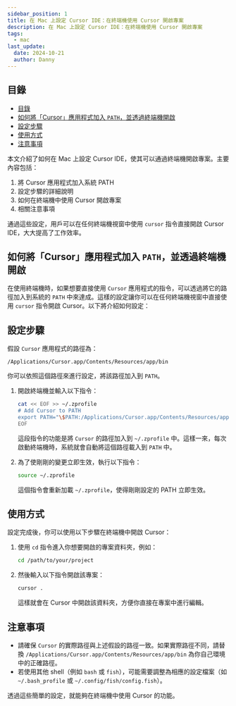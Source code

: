 ```yaml
---
sidebar_position: 1
title: 在 Mac 上設定 Cursor IDE：在終端機使用 Cursor 開啟專案
description: 在 Mac 上設定 Cursor IDE：在終端機使用 Cursor 開啟專案
tags:
  - mac
last_update:
  date: 2024-10-21
  author: Danny
---
```


## 目錄
- [目錄](#目錄)
- [如何將「Cursor」應用程式加入 `PATH`，並透過終端機開啟](#如何將cursor應用程式加入-path並透過終端機開啟)
- [設定步驟](#設定步驟)
- [使用方式](#使用方式)
- [注意事項](#注意事項)

本文介紹了如何在 Mac 上設定 Cursor IDE，使其可以通過終端機開啟專案。主要內容包括：

1. 將 Cursor 應用程式加入系統 PATH
2. 設定步驟的詳細說明
3. 如何在終端機中使用 Cursor 開啟專案
4. 相關注意事項

通過這些設定，用戶可以在任何終端機視窗中使用 `cursor` 指令直接開啟 Cursor IDE，大大提高了工作效率。
## 如何將「Cursor」應用程式加入 `PATH`，並透過終端機開啟

在使用終端機時，如果想要直接使用 `Cursor` 應用程式的指令，可以透過將它的路徑加入到系統的 `PATH` 中來達成。這樣的設定讓你可以在任何終端機視窗中直接使用 `cursor` 指令開啟 Cursor。以下將介紹如何設定：

## 設定步驟


假設 `Cursor` 應用程式的路徑為：
```
/Applications/Cursor.app/Contents/Resources/app/bin
```

你可以依照這個路徑來進行設定，將該路徑加入到 `PATH`。


1. 開啟終端機並輸入以下指令：

   ```bash
   cat << EOF >> ~/.zprofile
   # Add Cursor to PATH
   export PATH="\$PATH:/Applications/Cursor.app/Contents/Resources/app/bin"
   EOF
   ```

   這段指令的功能是將 `Cursor` 的路徑加入到 `~/.zprofile` 中。這樣一來，每次啟動終端機時，系統就會自動將這個路徑載入到 `PATH` 中。

2. 為了使剛剛的變更立即生效，執行以下指令：

   ```bash
   source ~/.zprofile
   ```

   這個指令會重新加載 `~/.zprofile`，使得剛剛設定的 PATH 立即生效。

## 使用方式

設定完成後，你可以使用以下步驟在終端機中開啟 Cursor：

1. 使用 `cd` 指令進入你想要開啟的專案資料夾，例如：

   ```bash
   cd /path/to/your/project
   ```

2. 然後輸入以下指令開啟該專案：

   ```bash
   cursor .
   ```

   這樣就會在 Cursor 中開啟該資料夾，方便你直接在專案中進行編輯。

## 注意事項

- 請確保 `Cursor` 的實際路徑與上述假設的路徑一致。如果實際路徑不同，請替換 `/Applications/Cursor.app/Contents/Resources/app/bin` 為你自己環境中的正確路徑。
- 若使用其他 shell（例如 `bash` 或 `fish`），可能需要調整為相應的設定檔案（如 `~/.bash_profile` 或 `~/.config/fish/config.fish`）。

透過這些簡單的設定，就能夠在終端機中使用 Cursor 的功能。
